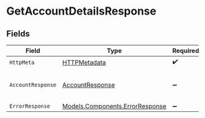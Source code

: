 # GetAccountDetailsResponse


## Fields

| Field                                                                       | Type                                                                        | Required                                                                    | Description                                                                 |
| --------------------------------------------------------------------------- | --------------------------------------------------------------------------- | --------------------------------------------------------------------------- | --------------------------------------------------------------------------- |
| `HttpMeta`                                                                  | [HTTPMetadata](../../Models/Components/HTTPMetadata.md)                     | :heavy_check_mark:                                                          | N/A                                                                         |
| `AccountResponse`                                                           | [AccountResponse](../../Models/Components/AccountResponse.md)               | :heavy_minus_sign:                                                          | The request was processed successfully                                      |
| `ErrorResponse`                                                             | [Models.Components.ErrorResponse](../../Models/Components/ErrorResponse.md) | :heavy_minus_sign:                                                          | Unauthorized.                                                               |